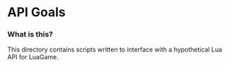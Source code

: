 # API Goals

### What is this?

This directory contains scripts written to interface with a hypothetical Lua API for LuaGame.